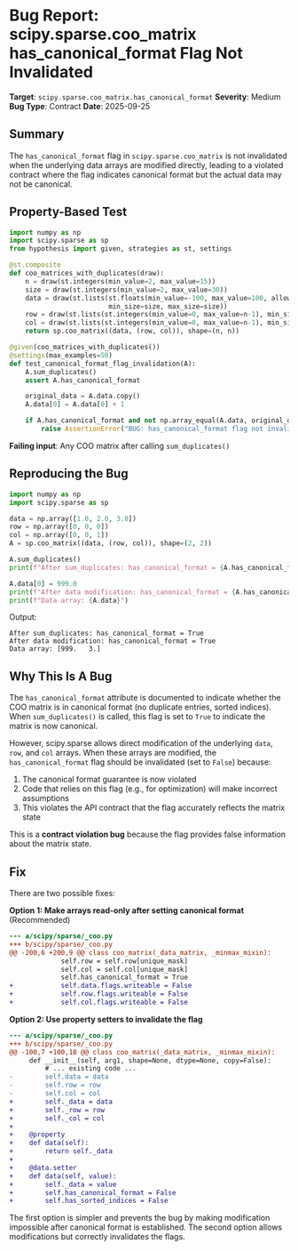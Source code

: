 # Bug Report: scipy.sparse.coo_matrix has_canonical_format Flag Not Invalidated

**Target**: `scipy.sparse.coo_matrix.has_canonical_format`
**Severity**: Medium
**Bug Type**: Contract
**Date**: 2025-09-25

## Summary

The `has_canonical_format` flag in `scipy.sparse.coo_matrix` is not invalidated when the underlying data arrays are modified directly, leading to a violated contract where the flag indicates canonical format but the actual data may not be canonical.

## Property-Based Test

```python
import numpy as np
import scipy.sparse as sp
from hypothesis import given, strategies as st, settings

@st.composite
def coo_matrices_with_duplicates(draw):
    n = draw(st.integers(min_value=2, max_value=15))
    size = draw(st.integers(min_value=2, max_value=30))
    data = draw(st.lists(st.floats(min_value=-100, max_value=100, allow_nan=False, allow_infinity=False),
                         min_size=size, max_size=size))
    row = draw(st.lists(st.integers(min_value=0, max_value=n-1), min_size=size, max_size=size))
    col = draw(st.lists(st.integers(min_value=0, max_value=n-1), min_size=size, max_size=size))
    return sp.coo_matrix((data, (row, col)), shape=(n, n))

@given(coo_matrices_with_duplicates())
@settings(max_examples=50)
def test_canonical_format_flag_invalidation(A):
    A.sum_duplicates()
    assert A.has_canonical_format

    original_data = A.data.copy()
    A.data[0] = A.data[0] + 1

    if A.has_canonical_format and not np.array_equal(A.data, original_data):
        raise AssertionError("BUG: has_canonical_format flag not invalidated after data modification")
```

**Failing input**: Any COO matrix after calling `sum_duplicates()`

## Reproducing the Bug

```python
import numpy as np
import scipy.sparse as sp

data = np.array([1.0, 2.0, 3.0])
row = np.array([0, 0, 0])
col = np.array([0, 0, 1])
A = sp.coo_matrix((data, (row, col)), shape=(2, 2))

A.sum_duplicates()
print(f"After sum_duplicates: has_canonical_format = {A.has_canonical_format}")

A.data[0] = 999.0
print(f"After data modification: has_canonical_format = {A.has_canonical_format}")
print(f"Data array: {A.data}")
```

Output:
```
After sum_duplicates: has_canonical_format = True
After data modification: has_canonical_format = True
Data array: [999.   3.]
```

## Why This Is A Bug

The `has_canonical_format` attribute is documented to indicate whether the COO matrix is in canonical format (no duplicate entries, sorted indices). When `sum_duplicates()` is called, this flag is set to `True` to indicate the matrix is now canonical.

However, scipy.sparse allows direct modification of the underlying `data`, `row`, and `col` arrays. When these arrays are modified, the `has_canonical_format` flag should be invalidated (set to `False`) because:

1. The canonical format guarantee is now violated
2. Code that relies on this flag (e.g., for optimization) will make incorrect assumptions
3. This violates the API contract that the flag accurately reflects the matrix state

This is a **contract violation bug** because the flag provides false information about the matrix state.

## Fix

There are two possible fixes:

**Option 1: Make arrays read-only after setting canonical format** (Recommended)

```diff
--- a/scipy/sparse/_coo.py
+++ b/scipy/sparse/_coo.py
@@ -200,6 +200,9 @@ class coo_matrix(_data_matrix, _minmax_mixin):
             self.row = self.row[unique_mask]
             self.col = self.col[unique_mask]
             self.has_canonical_format = True
+            self.data.flags.writeable = False
+            self.row.flags.writeable = False
+            self.col.flags.writeable = False
```

**Option 2: Use property setters to invalidate the flag**

```diff
--- a/scipy/sparse/_coo.py
+++ b/scipy/sparse/_coo.py
@@ -100,7 +100,18 @@ class coo_matrix(_data_matrix, _minmax_mixin):
     def __init__(self, arg1, shape=None, dtype=None, copy=False):
         # ... existing code ...
-        self.data = data
-        self.row = row
-        self.col = col
+        self._data = data
+        self._row = row
+        self._col = col
+
+    @property
+    def data(self):
+        return self._data
+
+    @data.setter
+    def data(self, value):
+        self._data = value
+        self.has_canonical_format = False
+        self.has_sorted_indices = False
```

The first option is simpler and prevents the bug by making modification impossible after canonical format is established. The second option allows modifications but correctly invalidates the flags.